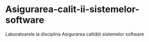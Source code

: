 # Asigurarea-calit-ii-sistemelor-software
 Laboratoarele la disciplina  Asigurarea calității sistemelor software
